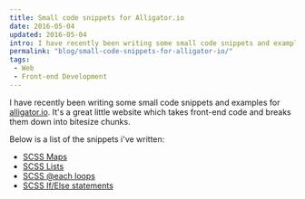 ```yaml
---
title: Small code snippets for Alligator.io
date: 2016-05-04
updated: 2016-05-04
intro: I have recently been writing some small code snippets and examples for alligator.io. It's a great little website which takes front-end code and breaks them down into bitesize ...
permalink: "blog/small-code-snippets-for-alligator-io/"
tags:
 - Web
 - Front-end Development
---
```


I have recently been writing some small code snippets and examples for [alligator.io](https://alligator.io/). It's a great little website which takes front-end code and breaks them down into bitesize chunks.

Below is a list of the snippets i've written:

- [SCSS Maps](https://alligator.io/sass/sass-maps/)
- [SCSS Lists](https://alligator.io/sass/sass-lists/)
- [SCSS @each loops](https://alligator.io/sass/each-loops/)
- [SCSS If/Else statements](https://alligator.io/sass/if-else-statements/)

